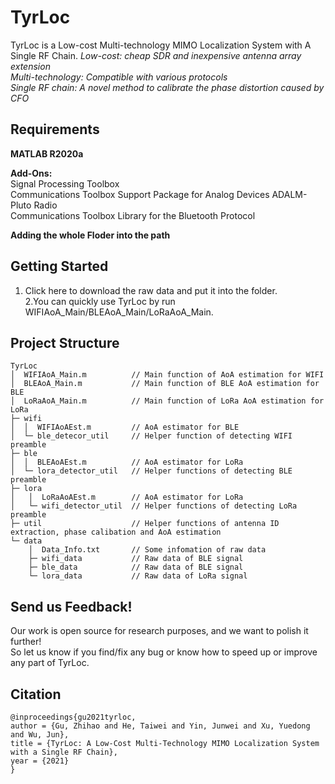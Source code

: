 # TyrLoc
TyrLoc is a Low-cost Multi-technology MIMO Localization System with A Single RF Chain.
    *Low-cost: cheap SDR and inexpensive antenna array extension*  
    *Multi-technology: Compatible with various protocols*  
    *Single RF chain: A novel method to calibrate the phase distortion caused by CFO*  

## Requirements
**MATLAB R2020a**

**Add-Ons:**  
Signal Processing Toolbox  
Communications Toolbox Support Package for Analog Devices ADALM-Pluto Radio  
Communications Toolbox Library for the Bluetooth Protocol  

**Adding the whole Floder into the path**

## Getting Started
1. Click here to download the raw data and put it into the folder.  
2.You can quickly use TyrLoc by run WIFIAoA_Main/BLEAoA_Main/LoRaAoA_Main.  

## Project Structure
    TyrLoc
    │  WIFIAoA_Main.m          // Main function of AoA estimation for WIFI  
    │  BLEAoA_Main.m           // Main function of BLE AoA estimation for BLE  
    │  LoRaAoA_Main.m          // Main function of LoRa AoA estimation for LoRa  
    ├─ wifi  
    │  │  WIFIAoAEst.m         // AoA estimator for BLE  
    │  └─ ble_detecor_util     // Helper function of detecting WIFI preamble  
    ├─ ble  
    │  │  BLEAoAEst.m          // AoA estimator for LoRa  
    │  └─ lora_detector_util   // Helper functions of detecting BLE preamble  
    ├─ lora  
    │   │  LoRaAoAEst.m        // AoA estimator for LoRa  
    │   └─ wifi_detector_util  // Helper functions of detecting LoRa preamble  
    ├─ util                    // Helper functions of antenna ID extraction, phase calibation and AoA estimation  
    └─ data
        │  Data_Info.txt       // Some infomation of raw data  
        ├─ wifi_data           // Raw data of BLE signal  
        ├─ ble_data            // Raw data of BLE signal  
        └─ lora_data           // Raw data of LoRa signal  
      
      
## Send us Feedback!
Our work is open source for research purposes, and we want to polish it further!  
So let us know if you find/fix any bug or know how to speed up or improve any part of TyrLoc.  

## Citation
    @inproceedings{gu2021tyrloc,  
    author = {Gu, Zhihao and He, Taiwei and Yin, Junwei and Xu, Yuedong and Wu, Jun},  
    title = {TyrLoc: A Low-Cost Multi-Technology MIMO Localization System with a Single RF Chain},  
    year = {2021}  
    }  

